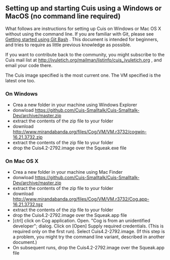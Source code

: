 ## Setting up and starting Cuis using a Windows or MacOS (no command line required)

What follows are instructions for setting up Cuis on Windows or Mac OS X without using the command line. If you are familiar with Git, please see [Getting started using Git Bash](GettingStarted-UsingGitAndCommandline.md) . This document is intended for beginners, and tries to require as little previous knowledge as possible.

If you want to contribute back to the community, you might subscribe to the Cuis mail list at http://jvuletich.org/mailman/listinfo/cuis_jvuletich.org , and email your code there.

The Cuis image specified is the most current one. The VM specified is the latest one too.

### On Windows ###
* Crea a new folder in your machine using Windows Explorer
* donwload https://github.com/Cuis-Smalltalk/Cuis-Smalltalk-Dev/archive/master.zip
* extract the contents of the zip file to your folder
* download http://www.mirandabanda.org/files/Cog/VM/VM.r3732/cogwin-16.21.3732.zip
* extract the contents of the zip file to your folder
* drop the Cuis4.2-2792.image over the Squeak.exe file

### On Mac OS X ###
* Crea a new folder in your machine using Mac Finder
* donwload https://github.com/Cuis-Smalltalk/Cuis-Smalltalk-Dev/archive/master.zip
* extract the contents of the zip file to your folder
* download http://www.mirandabanda.org/files/Cog/VM/VM.r3732/Cog.app-16.21.3732.tgz
* extract the contents of the zip file to your folder
* drop the Cuis4.2-2792.image over the Squeak.app file
* [ctrl] click on Cog application. Open. "Cog is from an unidentified developer"; dialog. Click on [Open] Supply required credentials. (This is required only on the first run). Select Cuis4.2-2792.image. (If this step is a problem, you might try the command line variant, described in another document.)
* On subsequent runs, drop the Cuis4.2-2792.image over the Squeak.app file
